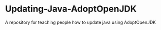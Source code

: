 # Updating-Java-AdoptOpenJDK
A repository for teaching people how to update java using AdoptOpenJDK
